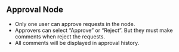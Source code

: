 ## Approval Node

- Only one user can approve requests in the node.
- Approvers can select “Approve” or “Reject”. But they must make comments when reject the requests.
- All comments will be displayed in approval history.

